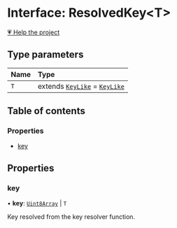 # Interface: ResolvedKey<T\>

[💗 Help the project](https://github.com/sponsors/panva)

## Type parameters

| Name | Type |
| :------ | :------ |
| `T` | extends [`KeyLike`](../types/types.KeyLike.md) = [`KeyLike`](../types/types.KeyLike.md) |

## Table of contents

### Properties

- [key](types.ResolvedKey.md#key)

## Properties

### key

• **key**: [`Uint8Array`]( https://developer.mozilla.org/en-US/docs/Web/JavaScript/Reference/Global_Objects/Uint8Array ) \| `T`

Key resolved from the key resolver function.
